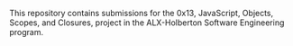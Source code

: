 This repository contains submissions for the 0x13, JavaScript, Objects, Scopes, and Closures, project in the ALX-Holberton Software Engineering program.
